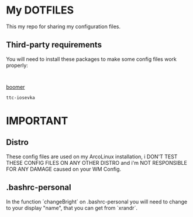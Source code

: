 # My DOTFILES

This my repo for sharing my configuration files.

## Third-party requirements

You will need to install these packages to make some config files work properly:

```
    
```
[boomer](https://github.com/tsoding/boomer)
```
ttc-iosevka
``` 

# IMPORTANT

## Distro

These config files are used on my ArcoLinux installation, i DON'T TEST THESE CONFIG FILES ON ANY OTHER DISTRO and i'm NOT RESPONSIBLE FOR ANY DAMAGE caused on your WM Config.

## .bashrc-personal

In the function ´changeBright´ on .bashrc-personal you will need to change to your display "name", that you can get from ´xrandr´.
